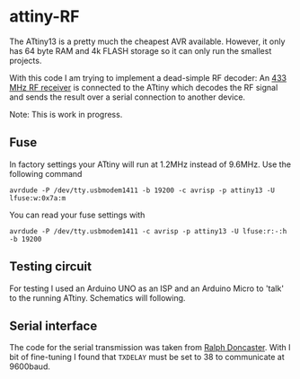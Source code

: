 # attiny-RF
The ATtiny13 is a pretty much the cheapest AVR available. However, it only has 64 byte RAM and 4k FLASH storage so it can only run the smallest projects.

With this code I am trying to implement a dead-simple RF decoder: An [433 MHz RF receiver](https://www.sparkfun.com/products/10532) is connected to the ATtiny which decodes the RF signal and sends the result over a serial connection to another device.

Note: This is work in progress.

## Fuse
In factory settings your ATtiny will run at 1.2MHz instead of 9.6MHz. Use the following command
```
avrdude -P /dev/tty.usbmodem1411 -b 19200 -c avrisp -p attiny13 -U lfuse:w:0x7a:m
```
You can read your fuse settings with 
```
avrdude -P /dev/tty.usbmodem1411 -c avrisp -p attiny13 -U lfuse:r:-:h -b 19200
```


## Testing circuit
For testing I used an Arduino UNO as an ISP and an Arduino Micro to 'talk' to the running ATtiny. Schematics will following.

## Serial interface
The code for the serial transmission was taken from [Ralph Doncaster](http://forum.arduino.cc/index.php?topic=207467.0). With I bit of fine-tuning I found that ``TXDELAY`` must be set to 38 to communicate at 9600baud.


